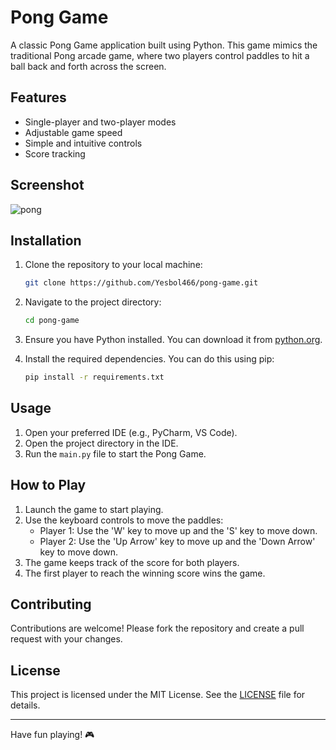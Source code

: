 # Pong Game

A classic Pong Game application built using Python. This game mimics the traditional Pong arcade game, where two players control paddles to hit a ball back and forth across the screen.

## Features

- Single-player and two-player modes
- Adjustable game speed
- Simple and intuitive controls
- Score tracking

## Screenshot
![pong](https://github.com/Yesbol466/pongGame/assets/72014866/b33bfc4e-0a8e-4370-88ca-82cf96a35a82)


## Installation

1. Clone the repository to your local machine:

    ```bash
    git clone https://github.com/Yesbol466/pong-game.git
    ```

2. Navigate to the project directory:

    ```bash
    cd pong-game
    ```

3. Ensure you have Python installed. You can download it from [python.org](https://www.python.org/downloads/).

4. Install the required dependencies. You can do this using pip:

    ```bash
    pip install -r requirements.txt
    ```

## Usage

1. Open your preferred IDE (e.g., PyCharm, VS Code).
2. Open the project directory in the IDE.
3. Run the `main.py` file to start the Pong Game.

## How to Play

1. Launch the game to start playing.
2. Use the keyboard controls to move the paddles:
    - Player 1: Use the 'W' key to move up and the 'S' key to move down.
    - Player 2: Use the 'Up Arrow' key to move up and the 'Down Arrow' key to move down.
3. The game keeps track of the score for both players.
4. The first player to reach the winning score wins the game.

## Contributing

Contributions are welcome! Please fork the repository and create a pull request with your changes.

## License

This project is licensed under the MIT License. See the [LICENSE](LICENSE) file for details.

---

Have fun playing! 🎮


